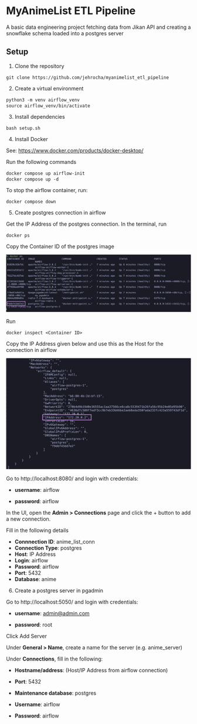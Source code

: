 # MyAnimeList ETL Pipeline
A basic data engineering project fetching data from Jikan API and creating a snowflake schema loaded into a postgres server


## Setup

1. Clone the repository
```
git clone https://github.com/jehrocha/myanimelist_etl_pipeline
```
2. Create a virtual environment
```
python3 -m venv airflow_venv
source airflow_venv/bin/activate
```
3. Install dependencies
```
bash setup.sh
```
4. Install Docker

See: https://www.docker.com/products/docker-desktop/

Run the following commands
```
docker compose up airflow-init
docker compose up -d
```
To stop the airflow container, run:
```
docker compose down
```

5. Create postgres connection in airflow

Get the IP Address of the postgres connection. In the terminal, run

```
docker ps
```

Copy the Container ID of the postgres image

![alt text](https://github.com/jehrocha/myanimelist_etl_pipeline/blob/main/images/docker%20ps.png?raw=true)

Run

```
docker inspect <Container ID>
```

Copy the IP Address given below and use this as the Host for the connection in airflow

![alt text](https://github.com/jehrocha/myanimelist_etl_pipeline/blob/main/images/network.png)

Go to http://localhost:8080/ and login with credentials:

- **username**: airflow

- **password**: airflow

In the UI, open the **Admin > Connections** page and click the + button to add a new connection.

Fill in the following details

- **Connnection ID**: anime_list_conn
- **Connection Type**: postgres
- **Host**: IP Address
- **Login**: airflow
- **Password**: airflow
- **Port**: 5432
- **Database**: anime

6. Create a postgres server in pgadmin

Go to http://localhost:5050/ and login with credentials:

- **username**: admin@admin.com

- **password**: root

Click Add Server

Under **General > Name**, create a name for the server (e.g. anime_server)

Under **Connections**, fill in the following:

- **Hostname/address**: (Host/IP Address from airflow connection)

- **Port**: 5432

- **Maintenance database**: postgres

- **Username**: airflow

- **Password**: airflow

